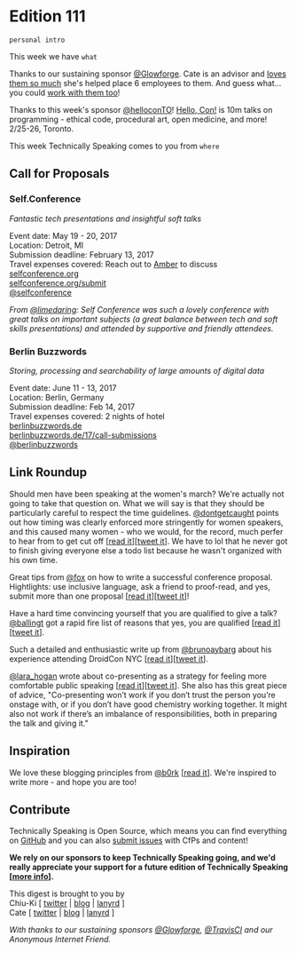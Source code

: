 # Edition 111

`personal intro`

This week we have `what`

Thanks to our sustaining sponsor [@Glowforge](http://twitter.com/glowforge). Cate is an advisor and [loves them so much](https://cate.blog/2015/10/21/lasers-and-practical-skills/) she's helped place 6 employees to them. And guess what... you could [work with them too](https://glowforge.com/jobs/)!

Thanks to this week's sponsor [@helloconTO](http://twitter.com/helloconTO)! [Hello, Con!](http://hellocon.net) is 10m talks on programming - ethical code, procedural art, open medicine, and more! 2/25-26, Toronto.

This week Technically Speaking comes to you from `where`


## Call for Proposals

### Self.Conference
*Fantastic tech presentations and insightful soft talks*

Event date: May 19 - 20, 2017  
Location: Detroit, MI  
Submission deadline: February 13, 2017  
Travel expenses covered:  Reach out to [Amber](mailto:amber@selfconference.org) to discuss  
[selfconference.org](http://selfconference.org/)  
[selfconference.org/submit](http://selfconference.org/submit)  
[@selfconference](https://twitter.com/selfconference)

*From [@limedaring](https://twitter.com/limedaring): Self Conference was such a lovely conference with great talks on important subjects (a great balance between tech and soft skills presentations) and attended by supportive and friendly attendees.*

### Berlin Buzzwords
*Storing, processing and searchability of large amounts of digital data*

Event date: June 11 - 13, 2017  
Location: Berlin, Germany  
Submission deadline: Feb 14, 2017  
Travel expenses covered: 2 nights of hotel  
[berlinbuzzwords.de](https://berlinbuzzwords.de/)  
[berlinbuzzwords.de/17/call-submissions](https://berlinbuzzwords.de/17/call-submissions)  
[@berlinbuzzwords](https://twitter.com/berlinbuzzwords)


## Link Roundup

Should men have been speaking at the women's march? We're actually not going to take that question on. What we will say is that they should be particularly careful to respect the time guidelines. [@dontgetcaught](http://twitter.com/dontgetcaught) points out how timing was clearly enforced more stringently for women speakers, and this caused many women - who we would, for the record, much perfer to hear from to get cut off [[read it](http://eloquentwoman.blogspot.com/2017/01/when-man-hogs-mic-at-the-womens-march.html)][[tweet it](https://twitter.com/home?status=When%20a%20man%20hogs%20the%20mic%20at%20the%20the%20Women%27s%20March%20on%20Washington%20by%20%40dontgetcaught%20http%3A//eloquentwoman.blogspot.com/2017/01/when-man-hogs-mic-at-the-womens-march.html%20via%20%40techspeakdigest)]. We have to lol that he never got to finish giving everyone else a todo list because he wasn't organized with his own time.

Great tips from [@fox](https://twitter.com/fox) on how to write a successful conference proposal. Hightlights: use inclusive language, ask a friend to proof-read, and yes, submit more than one proposal [[read it](https://medium.com/@fox/how-to-write-a-successful-conference-proposal-4461509d3e32#.ejc9c7ryy)][[tweet it](https://twitter.com/home?status=How%20to%20write%20a%20successful%20conference%20proposal%20by%20%40fox%20https%3A//medium.com/%40fox/how-to-write-a-successful-conference-proposal-4461509d3e32%23.ejc9c7ryy%20via%20%40techspeakdigest)]!

Have a hard time convincing yourself that you are qualified to give a talk? [@ballingt](https://twitter.com/ballingt/) got a rapid fire list of reasons that yes, you are qualified [[read it](http://ballingt.com/wanna-do-a-talk)][[tweet it](https://twitter.com/home?status=Who%20am%20I%20to%20give%20this%20talk?%20by%20%40ballingt%20http%3A//ballingt.com/wanna-do-a-talk%20via%20%40techspeakdigest)].

Such a detailed and enthusiastic write up from [@brunoaybarg](http://twitter.com/brunoaybarg) about his experience attending DroidCon NYC [[read it](https://medium.com/@bruno.aybar/my-journey-to-droidcon-d1e0e78467dd)][[tweet it](https://twitter.com/home?status=My%20journey%20to%20Droidcon%20by%20%40brunoaybarg%20https%3A//medium.com/%40bruno.aybar/my-journey-to-droidcon-d1e0e78467dd%20via%20%40techspeakdigest)].

[@lara_hogan](http://twitter.com/lara_hogan) wrote about co-presenting as a strategy for feeling more comfortable public speaking [[read it](https://24ways.org/2016/public-speaking-with-a-buddy/)][[tweet it](https://twitter.com/home?status=Public%20Speaking%20with%20a%20Buddy%20by%20%40lara_hogan%20https%3A//24ways.org/2016/public-speaking-with-a-buddy/%20via%20%40techspeakdigest)]. She also has this great piece of advice, "Co-presenting won’t work if you don’t trust the person you’re onstage with, or if you don’t have good chemistry working together. It might also not work if there’s an imbalance of responsibilities, both in preparing the talk and giving it."

## Inspiration

We love these blogging principles from [@b0rk](http://twitter.com/b0rk) [[read it](https://twitter.com/b0rk/status/823183090554126336)]. We're inspired to write more - and hope you are too!  

## Contribute

Technically Speaking is Open Source, which means you can find everything on [GitHub](https://github.com/catehstn/technically-speaking/) and you can also [submit issues](https://github.com/catehstn/technically-speaking/issues/new) with CfPs and content!

**We rely on our sponsors to keep Technically Speaking going, and we'd really appreciate your support for a future edition of Technically Speaking [[more info](http://www.techspeak.email/sponsorship/)].**  


This digest is brought to you by  
Chiu-Ki [ [twitter](https://twitter.com/chiuki) | [blog](http://blog.sqisland.com/) | [lanyrd](http://lanyrd.com/profile/chiuki/) ]  
Cate [ [twitter](https://twitter.com/catehstn) | [blog](http://www.cate.blog/) | [lanyrd](http://lanyrd.com/profile/catehstn/) ]

*With thanks to our sustaining sponsors [@Glowforge](http://twitter.com/glowforge), [@TravisCI](http://twitter.com/travisci) and our Anonymous Internet Friend.*
